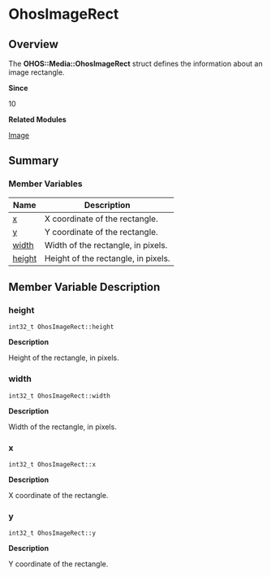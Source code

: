 # OhosImageRect


## Overview

The **OHOS::Media::OhosImageRect** struct defines the information about an image rectangle.

**Since**

10

**Related Modules**

[Image](image.md)


## Summary


### Member Variables

| Name| Description| 
| -------- | -------- |
| [x](#x) | X coordinate of the rectangle.| 
| [y](#y) | Y coordinate of the rectangle.| 
| [width](#width) | Width of the rectangle, in pixels.| 
| [height](#height) | Height of the rectangle, in pixels.| 


## Member Variable Description


### height

```
int32_t OhosImageRect::height
```

**Description**

Height of the rectangle, in pixels.


### width

```
int32_t OhosImageRect::width
```

**Description**

Width of the rectangle, in pixels.


### x

```
int32_t OhosImageRect::x
```

**Description**

X coordinate of the rectangle.


### y

```
int32_t OhosImageRect::y
```

**Description**

Y coordinate of the rectangle.
